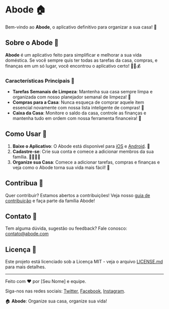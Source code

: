 # Abode 🏠

Bem-vindo ao **Abode**, o aplicativo definitivo para organizar a sua casa! 🎉

## Sobre o Abode 📖

**Abode** é um aplicativo feito para simplificar e melhorar a sua vida doméstica. Se você sempre quis ter todas as tarefas da casa, compras, e finanças em um só lugar, você encontrou o aplicativo certo! 🧹✅💰

### Características Principais 🌟

- **Tarefas Semanais de Limpeza**: Mantenha sua casa sempre limpa e organizada com nosso planejador semanal de limpeza! 🧽
- **Compras para a Casa**: Nunca esqueça de comprar aquele item essencial novamente com nossa lista inteligente de compras! 🛒
- **Caixa da Casa**: Monitore o saldo da casa, controle as finanças e mantenha tudo em ordem com nossa ferramenta financeira! 💸

## Como Usar 💼

1. **Baixe o Aplicativo**: O Abode está disponível para [iOS](link) e [Android](link). 📱
2. **Cadastre-se**: Crie sua conta e comece a adicionar membros da sua família. 👨‍👩‍👧‍👦
3. **Organize sua Casa**: Comece a adicionar tarefas, compras e finanças e veja como o Abode torna sua vida mais fácil! 🎈

## Contribua 🤝

Quer contribuir? Estamos abertos a contribuições! Veja nosso [guia de contribuição](link) e faça parte da família Abode!

## Contato 📧

Tem alguma dúvida, sugestão ou feedback? Fale conosco: [contato@abode.com](mailto:contato@abode.com)

## Licença 📄

Este projeto está licenciado sob a Licença MIT - veja o arquivo [LICENSE.md](LICENSE.md) para mais detalhes.

---

Feito com ❤️ por [Seu Nome] e equipe.

Siga-nos nas redes sociais: [Twitter](link), [Facebook](link), [Instagram](link).

🏠 **Abode**: Organize sua casa, organize sua vida!
